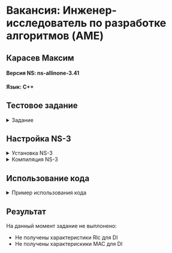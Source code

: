 
# Вакансия: Инженер-исследователь по разработке алгоритмов (AME)
## Карасев Максим
#### Версия NS: ns-allinone-3.41
#### Язык: C++

## Тестовое задание
<details><summary>Задание</summary>

**Основное задание**
* Установить NS-3 и скомпилировать.
* С помощью документации NS-3 сделать минимальный LTE сценарий.

    a. Есть eNB и два абонента.
    b. Траффик Full Buffer (пакеты идут в обе стороны бесконечно).
    c. В LTE модуле сконфигурирован планировщик пакетов pf-ff-mac-scheduler.
    d. В LTE модуле сконфигурирован вывод ключевых характеристик с Rlc и MAC уровня.
* Запустить сценарий и получить вывод ключевых характеристик.

**Основное задание**
Написать скрипт, который по полученному выводу ключевых характеристик с Rlc уровня 
посчитает Throughput в DL и в UL для каждого пользователя отдельно и выведет его на экран.

</details>

## Настройка NS-3
<details><summary> Установка NS-3</summary>
  
* Скачать архив: https://www.nsnam.org/releases/latest
* Распаковать архив в удобную вам папку.
```Shell
tar xjf ns-allinone-3.41.tar.bz2
```
* Перейти в место распаковки
```Shell
cd ns-allinone-3.41/ns-3.41
```

</details>

<details><summary>Компиляция NS-3</summary>
  
* Чтобы настроить ns-3 с включенными примерами и тестами,
запустите следующую команду в главном каталоге ns-3
```Shell
./ns3 configure --enable-examples --enable-tests
```
* Затем создайте ns-3, выполнив следующую команду:
```Shell
./ns3 build
```

</details>

## Использование кода
<details><summary>Пример использования кода</summary>

* Файл myCode вставить в ns-3.41/scratch
* В папке ns-3.41 в терминале ввести:

```Shell
./ns3 run myCode.cc
```
</details>

## Результат

На данный момент задание не выплонено:
* Не получены характеристики Rlc для Dl
* Не получены характерискики MAC для Dl
